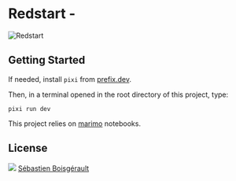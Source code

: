 # Redstart -

![Redstart](public/images/redstart.png)

## Getting Started

If needed, install `pixi` from [prefix.dev](https://prefix.dev).

Then, in a terminal opened in the root directory of this project, type:

```
pixi run dev
```

This project relies on [marimo] notebooks.

[marimo]: https://marimo.io/

## License

[![](/public/images/cc-by.svg)](https://creativecommons.org/licenses/by/4.0) [Sébastien Boisgérault](mailto:Sebastien.Boisgerault@minesparis.psl.eu)
